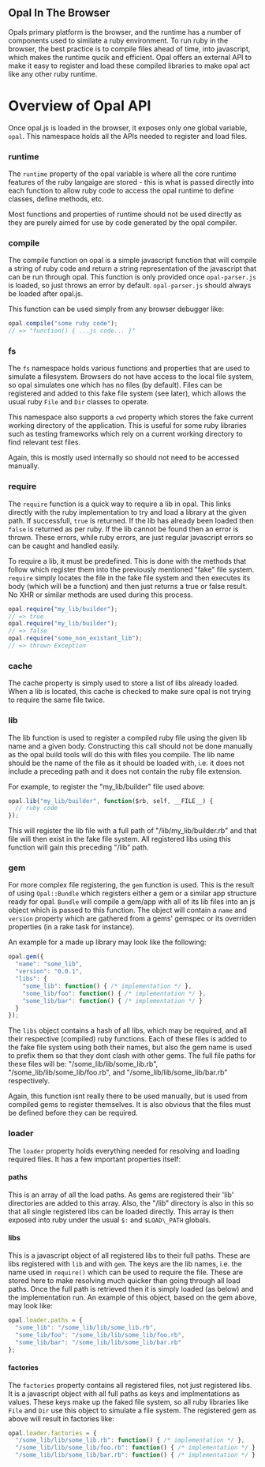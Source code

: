 Opal In The Browser
-------------------

Opals primary platform is the browser, and the runtime has a number of
components used to similate a ruby environment. To run ruby in the
browser, the best practice is to compile files ahead of time, into
javascript, which makes the runtime qucik and efficient. Opal offers an
external API to make it easy to register and load these compiled
libraries to make opal act like any other ruby runtime.

Overview of Opal API
====================

 Once opal.js is loaded in the browser, it exposes only one global
variable, `opal`. This namespace holds all the APIs needed to register
and load files.

### runtime

The `runtime` property of the opal variable is where all the core
runtime features of the ruby langaige are stored - this is what is
passed directly into each function to allow ruby code to access the opal
runtime to define classes, define methods, etc.

Most functions and properties of runtime should not be used directly as
they are purely aimed for use by code generated by the opal compiler.

### compile

The compile function on opal is a simple javascript function that will
compile a string of ruby code and return a string representation of the
javascript that can be run through opal. This function is only provided
once `opal-parser.js` is loaded, so just throws an error by default.
`opal-parser.js` should always be loaded after opal.js.

This function can be used simply from any browser debugger like:

```javascript
opal.compile("some ruby code");
// => "function() { ...js code... }"
```
### fs

The `fs` namespace holds various functions and properties that are used
to simulate a filesystem. Browsers do not have access to the local file
system, so opal simulates one which has no files (by default). Files can
be registered and added to this fake file system (see later), which
allows the usual ruby `File` and `Dir` classes to operate.

This namespace also supports a `cwd` property which stores the fake
current working directory of the application. This is useful for some
ruby libraries such as testing frameworks which rely on a current working
directory to find relevant test files.

Again, this is mostly used internally so should not need to be accessed
manually.

### require

The `require` function is a quick way to require a lib in opal. This
links directly with the ruby implementation to try and load a library at
the given path. If successfull, `true` is returned. If the lib has
already been loaded then `false` is returned as per ruby. If the lib
cannot be found then an error is thrown. These errors, while ruby
errors, are just regular javascript errors so can be caught and handled
easily.

To require a lib, it must be predefined. This is done with the methods
that follow which register them into the previously mentioned "fake"
file system. `require` simply locates the file in the fake file system
and then executes its body (which will be a function) and then just
returns a true or false result. No XHR or similar methods are used
during this process.

```javascript
opal.require("my_lib/builder");
// => true
opal.require("my_lib/builder");
// => false
opal.require("some_non_existant_lib");
// => thrown Exception
```

### cache

The cache property is simply used to store a list of libs already
loaded. When a lib is located, this cache is checked to make sure opal
is not trying to require the same file twice.

### lib

The lib function is used to register a compiled ruby file using the
given lib name and a given body. Constructing this call should not be
done manually as the opal build tools will do this with files you
compile. The lib name should be the name of the file as it should be
loaded with, i.e. it does not include a preceding path and it does not
contain the ruby file extension.

For example, to register the "my_lib/builder" file used above:

```javascript
opal.lib("my_lib/builder", function($rb, self, __FILE__) {
  // ruby code
});
```
This will register the lib file with a full path of
"/lib/my_lib/builder.rb" and that file will then exist in the fake file
system. All registered libs using this function will gain this preceding
"/lib" path.

### gem

For more complex file registering, the `gem` function is used. This is
the result of using `Opal::Bundle` which registers either a gem or a
similar app structure ready for opal. `Bundle` will compile a gem/app
with all of its lib files into an js object which is passed to this
function. The object will contain a `name` and `version` property which
are gathered from a gems' gemspec or its overriden properties (in a rake
task for instance).

An example for a made up library may look like the following:

```javascript
opal.gem({
  "name": "some_lib",
  "version": "0.0.1",
  "libs": {
    "some_lib": function() { /* implementation */ },
    "some_lib/foo": function() { /* implementation */ },
    "some_lib/bar": function() { /* implementation */ }
  }
});
```
The `libs` object contains a hash of all libs, which may be required,
and all their respective (compiled) ruby functions. Each of these files
is added to the fake file system using both their names, but also the
gem name is used to prefix them so that they dont clash with other gems.
The full file paths for these files will be:
"/some_lib/lib/some_lib.rb", "/some_lib/lib/some_lib/foo.rb", and "/some_lib/lib/some_lib/bar.rb" respectively.

Again, this function isnt really there to be used manually, but is used
from compiled gems to register themselves. It is also obvious that the
files must be defined before they can be required.

### loader

The `loader` property holds everything needed for resolving and loading
required files. It has a few important properties itself:

#### paths

This is an array of all the load paths. As gems are registered their
'lib' directories are added to this array. Also, the "/lib" directory is
also in this so that all single registered libs can be loaded directly.
This array is then exposed into ruby under the usual `$:` and
`$LOAD\_PATH` globals.

#### libs

This is a javascript object of all registered libs to their full paths.
These are libs registered with `lib` and with `gem`. The keys are the
lib names, i.e. the name used in `require()` which can be used to
require the file. These are stored here to make resolving much quicker
than going through all load paths. Once the full path is retrieved then
it is simply loaded (as below) and the implementation run. An example of
this object, based on the gem above, may look like:

```javascript
opal.loader.paths = {
  "some_lib": "/some_lib/lib/some_lib.rb",
  "some_lib/foo": "/some_lib/lib/some_lib/foo.rb",
  "some_lib/bar": "/some_lib/lib/some_lib/bar.rb"
};
```

#### factories

The `factories` property contains all registered files, not just
registered libs. It is a javascript object with all full paths as keys
and implmentations as values. These keys make up the faked file system,
so all ruby libraries like `File` and `Dir` use this object to simulate
a file system. The registered gem as above will result in factories
like:

```javascript
opal.loader.factories = {
  "/some_lib/lib/some_lib.rb": function() { /* implementation */ },
  "/some_lib/lib/some_lib/foo.rb": function() { /* implementation */ },
  "/some_lib/lib/some_lib/bar.rb": function() { /* implementation */ }
```

